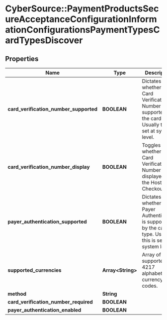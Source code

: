 # CyberSource::PaymentProductsSecureAcceptanceConfigurationInformationConfigurationsPaymentTypesCardTypesDiscover

## Properties
Name | Type | Description | Notes
------------ | ------------- | ------------- | -------------
**card_verification_number_supported** | **BOOLEAN** | Dictates whether or Card Verification Number is supported by the card type. Usually this is set at system level. | [optional] 
**card_verification_number_display** | **BOOLEAN** | Toggles whether or Card Verification Number is displayed on the Hosted Checkout. | [optional] 
**payer_authentication_supported** | **BOOLEAN** | Dictates whether or Payer Authentication is supported by the card type. Usually this is set at system level. | [optional] 
**supported_currencies** | **Array&lt;String&gt;** | Array of the supported  ISO 4217 alphabetic currency codes. | [optional] 
**method** | **String** |  | [optional] 
**card_verification_number_required** | **BOOLEAN** |  | [optional] 
**payer_authentication_enabled** | **BOOLEAN** |  | [optional] 



